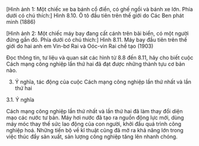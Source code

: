 [Hình ảnh 1: Một chiếc xe ba bánh cổ điển, có ghế ngồi và bánh xe lớn. Phía dưới có chú thích:]
Hình 8.10. Ô tô đầu tiên trên thế giới do Các Ben phát minh (1886)

[Hình ảnh 2: Một chiếc máy bay đang cất cánh trên bãi biển, có một người đứng gần đó. Phía dưới có chú thích:]
Hình 8.11. Máy bay đầu tiên trên thế giới do hai anh em Vin-bơ Rai và Oóc-vin Rai chế tạo (1903)

Đọc thông tin, tư liệu và quan sát các hình từ 8.8 đến 8.11, hãy cho biết cuộc Cách mạng công nghiệp lần thứ hai đã đạt được những thành tựu cơ bản nào.

3. Ý nghĩa, tác động của cuộc Cách mạng công nghiệp lần thứ nhất và lần thứ hai

3.1. Ý nghĩa

Cách mạng công nghiệp lần thứ nhất và lần thứ hai đã làm thay đổi diện mạo các nước tư bản. Máy hơi nước đã tạo ra nguồn động lực mới, dùng máy móc thay thế sức lao động của con người, khởi đầu quá trình công nghiệp hoá. Những tiến bộ về kĩ thuật cũng đã mở ra khả năng lớn trong việc thúc đẩy sản xuất, sản lượng công nghiệp tăng lên nhanh chóng.
